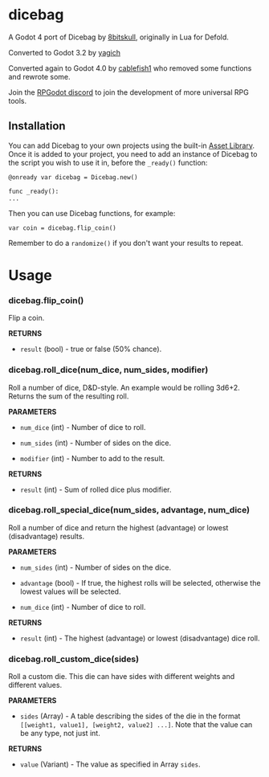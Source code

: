 # dicebag
A Godot 4 port of Dicebag by [8bitskull](https://github.com/8bitskull), originally in Lua for Defold.

Converted to Godot 3.2 by [yagich](https://github.com/yagich)

Converted again to Godot 4.0 by [cablefish1](https://github.com/cablefish1) who removed some functions and rewrote some.

Join the [RPGodot discord](https://discord.gg/2ZAdwyG6Sv) to join the development of more universal RPG tools.


## Installation
You can add Dicebag to your own projects using the built-in [Asset Library](https://docs.godotengine.org/en/latest/community/asset_library/using_assetlib.html#in-the-editor).
Once it is added to your project, you need to add an instance of Dicebag to the script you wish to use it in, before the `_ready()` function:
```
@onready var dicebag = Dicebag.new()

func _ready():
...
```
Then you can use Dicebag functions, for example:
```
var coin = dicebag.flip_coin()
```

Remember to do a `randomize()` if you don't want your results to repeat.

#  Usage

  

###  dicebag.flip_coin()

Flip a coin.

  

**RETURNS**

* `result` (bool) - true or false (50% chance).

  

###  dicebag.roll_dice(num_dice, num_sides, modifier)

Roll a number of dice, D&D-style. An example would be rolling 3d6+2. Returns the sum of the resulting roll.

  

**PARAMETERS**

* `num_dice` (int) - Number of dice to roll.

* `num_sides` (int) - Number of sides on the dice.

* `modifier` (int) - Number to add to the result.

  

**RETURNS**

* `result` (int) - Sum of rolled dice plus modifier.

  

###  dicebag.roll_special_dice(num_sides, advantage, num_dice)

Roll a number of dice and return the highest (advantage) or lowest (disadvantage) results.

  

**PARAMETERS**

* `num_sides` (int) - Number of sides on the dice.

* `advantage` (bool) - If true, the highest rolls will be selected, otherwise the lowest values will be selected.

* `num_dice` (int) - Number of dice to roll.



  

**RETURNS**

* `result` (int) - The highest (advantage) or lowest (disadvantage) dice roll.



###  dicebag.roll_custom_dice(sides)

Roll a custom die. This die can have sides with different weights and different values.

  

**PARAMETERS**

* `sides` (Array) - A table describing the sides of the die in the format `[[weight1, value1], [weight2, value2] ...]`. Note that the value can be any type, not just int.

  

**RETURNS**

* `value` (Variant) - The value as specified in Array `sides`.

